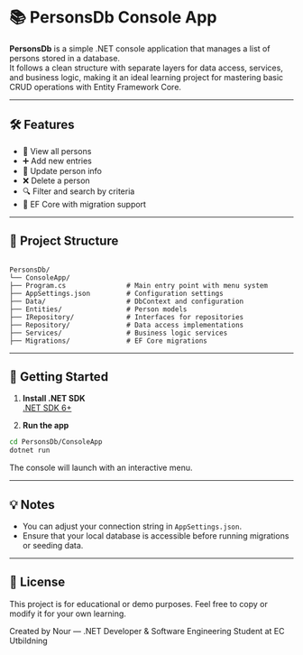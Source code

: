 # 📚 PersonsDb Console App

**PersonsDb** is a simple .NET console application that manages a list of persons stored in a database.  
It follows a clean structure with separate layers for data access, services, and business logic, making it an ideal learning project for mastering basic CRUD operations with Entity Framework Core.

---

## 🛠 Features

- 👤 View all persons
- ➕ Add new entries
- 📝 Update person info
- ❌ Delete a person
- 🔍 Filter and search by criteria
- 💾 EF Core with migration support

---

## 🧱 Project Structure

```

PersonsDb/
└── ConsoleApp/
├── Program.cs               # Main entry point with menu system
├── AppSettings.json         # Configuration settings
├── Data/                    # DbContext and configuration
├── Entities/                # Person models
├── IRepository/             # Interfaces for repositories
├── Repository/              # Data access implementations
├── Services/                # Business logic services
├── Migrations/              # EF Core migrations

````

---

## 🚀 Getting Started

1. **Install .NET SDK**  
   [.NET SDK 6+](https://dotnet.microsoft.com/download)

2. **Run the app**

```bash
cd PersonsDb/ConsoleApp
dotnet run
````

The console will launch with an interactive menu.

---

## 💡 Notes

* You can adjust your connection string in `AppSettings.json`.
* Ensure that your local database is accessible before running migrations or seeding data.

---

## 📄 License

This project is for educational or demo purposes.
Feel free to copy or modify it for your own learning.

Created by Nour — .NET Developer & Software Engineering Student at EC Utbildning

